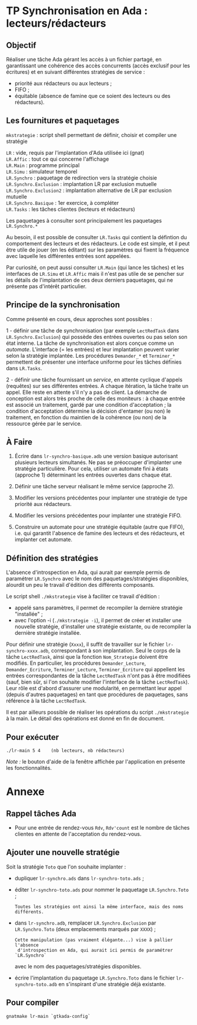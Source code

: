 TP Synchronisation en Ada : lecteurs/rédacteurs
===============================================

Objectif
--------
Réaliser une tâche Ada gérant les accès à un fichier partagé, en garantissant une cohérence des accès concurrents (accès exclusif pour les écritures) et en suivant différentes stratégies de service :

- priorité aux rédacteurs ou aux lecteurs ;
- FIFO ;
- équitable (absence de famine que ce soient des lecteurs ou des rédacteurs).

Les fournitures et paquetages
-----------------------------

`mkstrategie` : script shell permettant de définir, choisir et compiler une stratégie

`LR`  : vide, requis par l'implantation d'Ada utilisée ici (gnat)  
`LR.Affic` : tout ce qui concerne l'affichage  
`LR.Main` : programme principal  
`LR.Simu` : simulateur temporel  
`LR.Synchro` : paquetage de redirection vers la stratégie choisie  
`LR.Synchro.Exclusion` : implantation LR par exclusion mutuelle  
`LR.Synchro.Exclusion2` : implantation alternative de LR par exclusion mutuelle  
`LR.Synchro.Basique` : 1er exercice, à compléter  
`LR.Tasks` : les tâches clientes (lecteurs et rédacteurs)  

Les paquetages à consulter sont principalement les paquetages `LR.Synchro.*`

Au besoin, il est possible de consulter  `LR.Tasks` qui contient la défintion du comportement 
des lecteurs et des rédacteurs. Le code est simple, et il peut être utile de jouer (en les
éditant) sur les paramètres qui fixent la fréquence avec laquelle les différentes entrées
sont appelées.

Par curiosité, on peut aussi consulter `LR.Main` (qui lance les tâches) et les interfaces 
de `LR.Simu` et `LR.Affic` mais il n'est pas utile de se pencher sur les détails de 
l'implantation de ces deux derniers paquetages, qui ne présente pas d'intérêt particulier.

Principe de la synchronisation
------------------------------

Comme présenté en cours, deux approches sont possibles :

1 - définir une tâche de synchronisation (par exemple `LectRedTask` dans `LR.Synchro.Exclusion`) qui
possède des entrées ouvertes ou pas selon son état interne. La tâche de synchronisation 
est alors conçue comme un *automate*. L'interface (=
les entrées) et leur implantation peuvent varier selon la stratégie implantée.
Les procédures `Demander_*` et `Terminer_*` permettent de présenter une interface uniforme pour 
les tâches définies dans `LR.Tasks`. 

2 - définir une tâche fournissant un *service*, en attente cyclique d'appels (requêtes) sur 
ses différentes entrées. A chaque itération, la tâche traite un appel. Elle reste en attente
s'il n'y a pas de client. La démarche de conception est alors très proche de celle des
 moniteurs : à chaque entrée est associé un traitement, gardé par une condition 
 d'acceptation ; la condition d'acceptation détermine la décision d'entamer (ou non)
  le traitement, en fonction du maintien de la cohérence (ou non) de la ressource gérée 
  par le service.


À Faire
-------

1. Écrire dans `lr-synchro-basique.adb` une version basique autorisant
plusieurs lecteurs simultanés. Ne pas se préoccuper d'implanter une
stratégie particulière. Pour cela, utiliser un automate fini à états (approche 1)
déterminant les entrées ouvertes dans chaque état.

2. Définir une tâche serveur réalisant le même service (approche 2).

3. Modifier les versions précédentes pour implanter une stratégie de
type priorité aux rédacteurs.

4. Modifier les versions précédentes pour implanter une stratégie FIFO.

5. Construire un automate pour une stratégie équitable (autre que FIFO), i.e. qui garantit
l'absence de famine des lecteurs et des rédacteurs, et implanter cet automate.

Définition des stratégies
-------------------------

L'absence d'introspection en Ada, qui aurait par exemple permis de paramétrer `LR.Synchro`
 avec le nom des paquetages/stratégies disponibles, alourdit un peu le travail d'édition
 des différents composants.
 
 Le script shell `./mkstrategie` vise à faciliter ce travail d'édition :
 
 - appelé sans paramètres, il permet de recompiler la dernière stratégie "installée" ;
 - avec l'option -i (`./mkstrategie -i`), il permet de créer et installer une nouvelle stratégie,
d'installer une stratégie existante, ou de recompiler la dernière stratégie installée.
 
Pour définir une stratégie (`Xxxx`), il suffit de travailler sur le fichier 
`lr-synchro-xxxx.adb`, correspondant à son implantation. Seul le corps de la tâche 
 `LectRedTask`, ainsi que la  fonction `Nom_Strategie` doivent être 
 modifiés. En particulier, les procédures `Demander_Lecture`, `Demander_Ecriture`, 
 `Terminer_Lecture`, `Terminer_Ecriture` qui appellent les entrées correspondantes de 
 la tâche `LectRedTask` n'ont pas à être modifiées  (sauf, bien sûr, si l'on souhaite modifier l'interface de la tâche `LectRedTask`). Leur rôle est d'abord d'assurer 
 une modularité, en permettant leur appel (depuis d'autres paquetages) en tant que procédures de paquetages, sans référence à la tâche `LectRedTask`.
     
 Il est par ailleurs possible de réaliser les opérations du script `./mkstrategie` 
 à la main. Le détail des opérations est donné en fin de document.

Pour exécuter
-------------

    ./lr-main 5 4    (nb lecteurs, nb rédacteurs)
    
*Note :* le bouton d'aide de la fenêtre affichée par l'application en présente les fonctionnalités.
    
    
Annexe
=======

Rappel tâches Ada
-----------------

- Pour une entrée de rendez-vous `Rdv`, `Rdv'count` est le nombre de tâches
  clientes en attente de l'acceptation du rendez-vous.
  
Ajouter une nouvelle stratégie
-----------------------------------

Soit la stratégie `Toto` que l'on souhaite implanter :

- dupliquer `lr-synchro.ads` dans `lr-synchro-toto.ads` ;
- éditer `lr-synchro-toto.ads` pour nommer le paquetage `LR.Synchro.Toto` ;

      Toutes les stratégies ont ainsi la même interface, mais des noms différents.
- dans `lr-synchro.adb`, remplacer `LR.Synchro.Exclusion` par `LR.Synchro.Toto` 
    (deux emplacements marqués par `XXXX`) ;
    
      Cette manipulation (pas vraiment élégante...) vise à pallier l'absence
       d'introspection en Ada, qui aurait ici permis de paramétrer `LR.Synchro`
	 avec le nom des paquetages/stratégies disponibles.
- écrire l'implantation du paquetage `LR.Synchro.Toto` 
    dans le fichier `lr-synchro-toto.adb` en s'inspirant d'une stratégie déjà existante.
    

Pour compiler
-------------

    gnatmake lr-main `gtkada-config`


